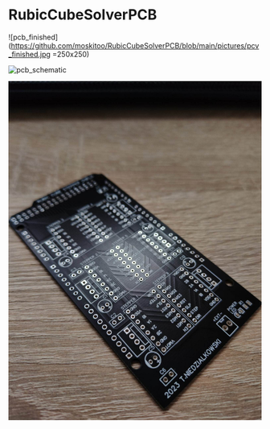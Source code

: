 # RubicCubeSolverPCB

![pcb_finished](https://github.com/moskitoo/RubicCubeSolverPCB/blob/main/pictures/pcv_finished.jpg =250x250)

![pcb_schematic](https://github.com/moskitoo/RubicCubeSolverPCB/blob/main/pictures/pcb_schematic.jpg)

![pcb](https://github.com/moskitoo/RubicCubeSolverPCB/blob/main/pictures/pcb.jpg)
